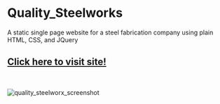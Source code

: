 # Quality_Steelworks
A static single page website for a steel fabrication company using plain HTML, CSS, and JQuery
## [Click here to visit site!](https://landycodes.github.io/Quality_Steelworks/)
<br>

![quality_steelworx_screenshot](https://github.com/Landycodes/Quality_Steelworks/assets/103873915/f52427da-d2ef-470f-911c-8e860a70aced)

